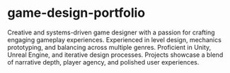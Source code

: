 # game-design-portfolio
Creative and systems-driven game designer with a passion for crafting engaging gameplay experiences. Experienced in level design, mechanics prototyping, and balancing across multiple genres. Proficient in Unity, Unreal Engine, and iterative design processes. Projects showcase a blend of narrative depth, player agency, and polished user experiences.
